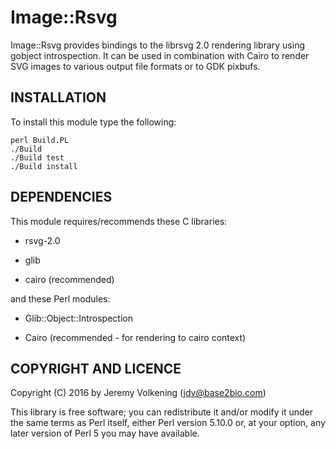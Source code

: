 Image::Rsvg
============

Image::Rsvg provides bindings to the librsvg 2.0 rendering library using gobject
introspection. It can be used in combination with Cairo to render SVG images
to various output file formats or to GDK pixbufs.

INSTALLATION
------------

To install this module type the following:

    perl Build.PL
    ./Build
    ./Build test
    ./Build install


DEPENDENCIES
------------

This module requires/recommends these C libraries:

  * rsvg-2.0

  * glib

  * cairo (recommended)

and these Perl modules:

  * Glib::Object::Introspection

  * Cairo (recommended - for rendering to cairo context)

COPYRIGHT AND LICENCE
---------------------

Copyright (C) 2016 by Jeremy Volkening (jdv@base2bio.com)

This library is free software; you can redistribute it and/or modify
it under the same terms as Perl itself, either Perl version 5.10.0 or,
at your option, any later version of Perl 5 you may have available.
